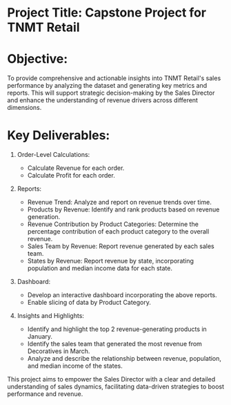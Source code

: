 # Project Title: Capstone Project for TNMT Retail

# Objective: 
To provide comprehensive and actionable insights into TNMT Retail's sales performance by analyzing the dataset and generating key metrics and reports. This will support strategic decision-making by the Sales Director and enhance the understanding of revenue drivers across different dimensions.

# Key Deliverables:

1. Order-Level Calculations:
   - Calculate Revenue for each order.
   - Calculate Profit for each order.

2. Reports:
   - Revenue Trend: Analyze and report on revenue trends over time.
   - Products by Revenue: Identify and rank products based on revenue generation.
   - Revenue Contribution by Product Categories: Determine the percentage contribution of each product category to the overall revenue.
   - Sales Team by Revenue: Report revenue generated by each sales team.
   - States by Revenue: Report revenue by state, incorporating population and median income data for each state.

3. Dashboard:
   - Develop an interactive dashboard incorporating the above reports.
   - Enable slicing of data by Product Category.

4. Insights and Highlights:
   - Identify and highlight the top 2 revenue-generating products in January.
   - Identify the sales team that generated the most revenue from Decoratives in March.
   - Analyze and describe the relationship between revenue, population, and median income of the states.

This project aims to empower the Sales Director with a clear and detailed understanding of sales dynamics, facilitating data-driven strategies to boost performance and revenue.
